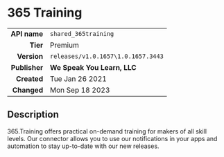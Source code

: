 # 365 Training
| | |
|-:|-|
|**API name**|`shared_365training`|
|**Tier**|Premium|
|**Version**|`releases/v1.0.1657\1.0.1657.3443`|
|**Publisher**|**We Speak You Learn, LLC**|
|**Created**|Tue Jan 26 2021|
|**Changed**|Mon Sep 18 2023|

## Description
365.Training offers practical on-demand training for makers of all skill levels.  Our connector allows you to use our notifications in your apps and automation to stay up-to-date with our new releases.
